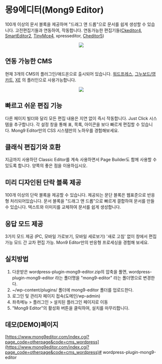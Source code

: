 # 몽9에디터(Mong9 Editor)

100개 이상의 문서 블록을 제공하며 "드래그 앤 드롭"으로 문서를 쉽게 생성할 수 있습니다.
고전편집기들과 연동하여, 작동합니다.
연동가능한 편집기들([Ckeditor4](https://www.mong9editor.com/index.cgi?page_code=otherpage&code=editor_ckeditor4), [SmartEditor2](https://www.mong9editor.com/index.cgi?page_code=otherpage&code=editor_smarteditor2), [TinyMce4](https://www.mong9editor.com/index.cgi?page_code=otherpage&code=editor_tinymce), xpresseditor, [Cheditor5](https://www.mong9editor.com/index.cgi?page_code=otherpage&code=editor_cheditor5))

<p style="text-align:center"><img src="https://mong9editor.com/etc_img/editor/for_ckeditor4.png"></p>

## 연동 가능한 CMS
현재 3개의 CMS의 플러그인/애드온으로 출시되어 있습니다.
[워드프레스](https://www.mong9editor.com/index.cgi?page_code=otherpage&code=cms_wordpress), [그누보드/영카트](https://www.mong9editor.com/index.cgi?page_code=otherpage&code=cms_gnuboard), [XE](https://www.mong9editor.com/index.cgi?page_code=otherpage&code=cms_xpressengine) 의 플러인으로 사용가능합니다.

<p style="text-align:center"><img src="https://mong9editor.com/etc_img/editor/mong9-editor.jpg"></p>

## 빠르고 쉬운 편집 기능
다른 페이지 빌더와 달리 모든 편집 내용은 지연 없이 즉시 작동합니다.
Just Click 시스템을 추구합니다.
각 설정 창을 통해 표, 목록, 아이콘을 보다 빠르게 편집할 수 있습니다.
Mong9 Editor만의 CSS 시스템만의 노하우를 경험해보세요.

## 클래식 편집기와 호환
지금까지 사용하던 Classic Editor를 계속 사용하면서 Page Builder도 함께 사용할 수 있도록 합니다.
양쪽의 좋은 점을 이용하십시오.

## 미리 디자인된 단락 블록 제공
100개 이상의 단락 블록을 제공할 수 있습니다.
제공되는 문단 블록은 웹표준으로 반응형 처리되어있습니다.
문서 블록을 "드래그 앤 드롭"으로 빠르게 결합하여 문서를 만들 수 있습니다.
텍스트와 이미지를 교체하여 문서를 쉽게 생성합니다.

## 응답 모드 제공
3가지 모드 제공 (PC, 모바일 가로보기, 모바일 세로보기)
'새로 고침' 없이 창에서 편집 가능
모드 간 교차 편집 가능.
Mon9 Editor만의 반응형 프로세싱을 경험해 보세요.

## 실치방법
1. 다운받은 wordpress-plugin-mong9-editor.zip의 압축을 풀면, wordpress-plugin-mong9-editor 라는 폴더명을 "mong9-editor" 라는 폴더명으로 변경한다.
2. ~/wp-content/plugins/ 폴더에 mong9-editor 폴더를 업로드한다.
3. 로그인 및 관리자 페이지 접속(도메인/wp-admin)
4. 좌측메뉴 > 플러그인 > 설치된 플러그인 페이지로 이동
5. "Mong9 Editor"의 활성화 버튼을 클릭하여, 설치를 마무리합니다.

## 데모(DEMO)페이지
[https://www.mong9editor.com/index.cgi?page_code=otherpage&code=cms_wordpress](https://www.mong9editor.com/index.cgi?page_code=otherpage&code=cms_wordpress)# wordpress-plugin-mong9-editor
